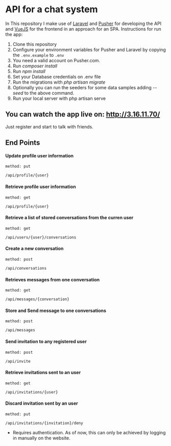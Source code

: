 # API for a chat system

In This repository I make use of [Laravel](https://laravel.com/) and [Pusher](https://pusher.com/) for developing the API and [VueJS](https://vuejs.org/) for the frontend in an approach for an SPA. Instructions for run the app:

1. Clone this repository
2. Configure your environment variables for Pusher and Laravel by copying the `.env.example` to `.env`
3. You need a valid account on Pusher.com.
4. Run *composer install*
5. Run *npm install*
6. Set your Database credentials on .env file
7. Run the migrations with *php artisan migrate*
8. Optionally you can run the seeders for some data samples adding *--seed* to the above command.
9. Run your local server with php artisan serve

## You can watch the app live on: http://3.16.11.70/
Just register and start to talk with friends.

## End Points

#### Update profile user information
`method: put`

`/api/profile/{user}`


#### Retrieve profile user information
`method: get`

`/api/profile/{user}`


#### Retrieve a list of stored conversations from the curren user
`method: get`

`/api/users/{user}/conversations`


#### Create a new conversation
`method: post`

`/api/conversations`


#### Retrieves messages from one conversation
`method: get`

`/api/messages/{conversation}`


#### Store and Send message to one conversations
`method: post`

`/api/messages`


#### Send invitation to any registered user
`method: post`

`/api/invite`


#### Retrieve invitations sent to an user
`method: get`

`/api/invitations/{user}`


#### Discard invitation sent by an user
`method: put`

`/api/invitations/{invitation}/deny`


* Requires authentication. As of now, this can only be achieved by logging in manually on the website.
